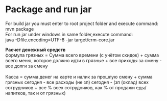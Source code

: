 # Package and run jar

For build jar you must enter to root project folder and execute command:<br />
mvn package<br />
For run jar under windows in same folder,execute command:<br />
java -Dfile.encoding=UTF-8 -jar target/crm-core.jar


**Расчет денежный средств**<br />
формула грязных = Сумма всего времени (с учётом скидок) + сумма всего меню, которое должно идти в грязные + все приходы за смену - все долги за смену
<br /><br />
Касса = сумма денег на карте и налик за прошлую смену + сумма грязных сегодня - все расходы (не зп) сегодня - (зп (оклад) всех сотрудников + все % всех сотрудников, как % от продажи еды/напитков, так и от грязных)